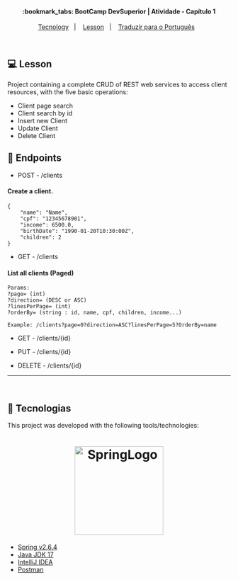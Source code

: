 <h4 align="center">
  :bookmark_tabs: BootCamp DevSuperior | Atividade - Capítulo 1
</h4>

<p align="center">
  <a href="#devsuperior-tecnologias">Tecnology</a>&nbsp;&nbsp;&nbsp;|&nbsp;&nbsp;&nbsp;
  <a href="#-projeto">Lesson</a>&nbsp;&nbsp;&nbsp;|&nbsp;&nbsp;&nbsp;
  <a href="./README-en.md">Traduzir para o Português</a>&nbsp;&nbsp;&nbsp;
</p>
<br>

## 💻 Lesson

Project containing a complete CRUD of REST web services to access client resources, with the five basic operations:
- Client page search
- Client search by id
- Insert new Client
- Update Client
- Delete Client

## :link: Endpoints
- POST - /clients
#### Create a client.
```
{
    "name": "Name",
    "cpf": "12345678901",
    "income": 6500.0,
    "birthDate": "1990-01-20T10:30:00Z",
    "children": 2
}
```

- GET - /clients
#### List all clients (Paged)
```
Params:
?page= (int)
?direction= (DESC or ASC)
?linesPerPage= (int)
?orderBy= (string : id, name, cpf, children, income...)

Example: /clients?page=0?direction=ASC?linesPerPage=5?OrderBy=name
```
- GET - /clients/{id}

- PUT - /clients/{id}
- DELETE - /clients/{id}

---

<br>

## :beginner: Tecnologias

This project was developed with the following tools/technologies:
<h1 align="center">
    <img alt="SpringLogo" title="#spring" src="https://spring.io/images/spring-logo-9146a4d3298760c2e7e49595184e1975.svg" width="200px" href="https://spring.io/why-spring" />
</h1>


- [Spring v2.6.4](https://spring.io/why-spring)
- [Java JDK 17](https://jdk.java.net/17/)
- [IntelliJ IDEA](https://www.jetbrains.com/idea/)   
- [Postman](https://www.postman.com/company/about-postman/)